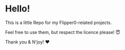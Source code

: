 # Hello!

This is a little Repo for my Flipper0-related projects.

Feel free to use them, but respect the licence please! 😇


Thank you & N'joy! ❤️
